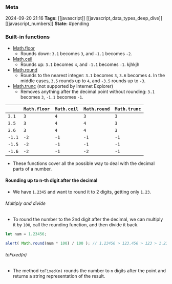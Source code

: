 ### Meta
2024-09-20 21:16
**Tags:** [[javascript]] [[javascript_data_types_deep_dive]] [[javascript_numbers]]
**State:** #pending 

### Built-in functions
- [Math.floor]([[js_Math.floor()]])
	- Rounds down: `3.1` becomes `3`, and `-1.1` becomes `-2`.
- [Math.ceil]([[js_Math.ceil()]])
	- Rounds up: `3.1` becomes `4`, and `-1.1` becomes `-1`. kjhkjh
- [Math.round]([[js_Math.round()]])
	- Rounds to the nearest integer: `3.1` becomes `3`, `3.6` becomes `4`. In the middle cases, `3.5` rounds up to `4`, and `-3.5` rounds up to `-3`.
- [Math.trunc]([[js_Math.trunc()]]) (not supported by Internet Explorer)
	- Removes anything after the decimal point without rounding: `3.1` becomes `3`, `-1.1` becomes `-1`.


|        | `Math.floor` | `Math.ceil` | `Math.round` | `Math.trunc` |
| ------ | ------------ | ----------- | ------------ | ------------ |
| `3.1`  | `3`          | `4`         | `3`          | `3`          |
| `3.5`  | `3`          | `4`         | `4`          | `3`          |
| `3.6`  | `3`          | `4`         | `4`          | `3`          |
| `-1.1` | `-2`         | `-1`        | `-1`         | `-1`         |
| `-1.5` | `-2`         | `-1`        | `-1`         | `-1`         |
| `-1.6` | `-2`         | `-1`        | `-2`         | `-1`         |

- These functions cover all the possible way to deal with the decimal parts of a number.

#### Rounding up to n-th digit after the decimal
- We have `1.2345` and want to round it to 2 digits, getting only `1.23`.

###### Multiply and divide
- To round the number to the 2nd digit after the decimal, we can multiply it by `100`, call the rounding function, and then divide it back.

```JavaScript title:app.js
let num = 1.23456;

alert( Math.round(num * 100) / 100 ); // 1.23456 > 123.456 > 123 > 1.23
```

###### toFixed(n)
- The method `toFixed(n)` rounds the number to `n` digits after the point and returns a string representation of the result.

```JavaScript title:app.js

```